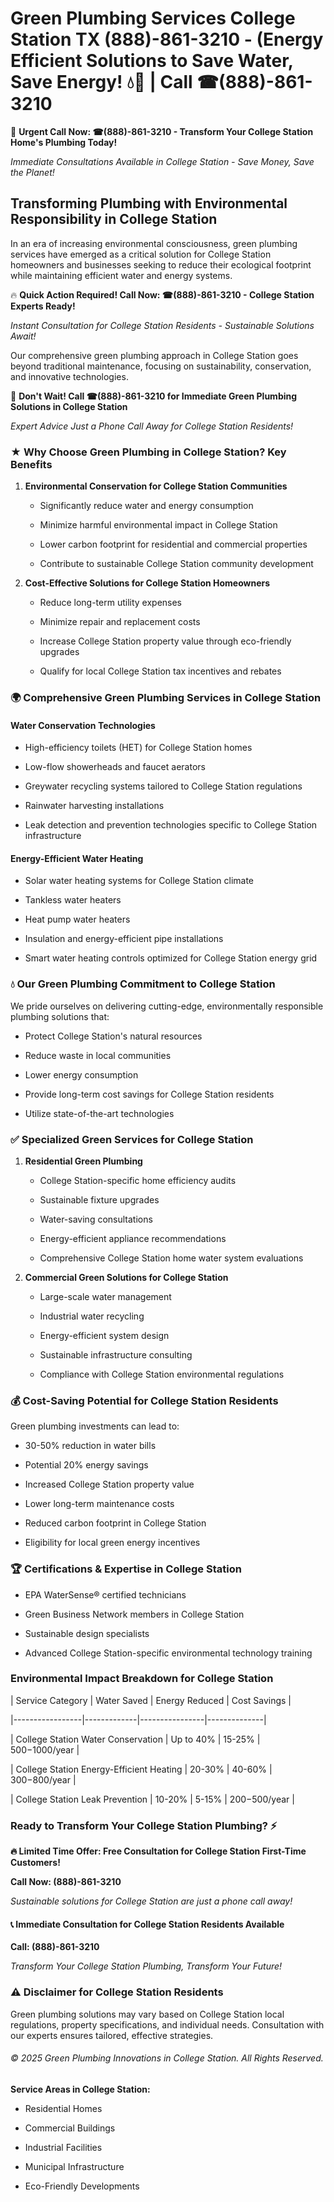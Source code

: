 # Green Plumbing Services College Station TX (888)-861-3210 - (Energy Efficient Solutions to Save Water, Save Energy! 💧🌿 | Call ☎(888)-861-3210

🚨 **Urgent Call Now: ☎(888)-861-3210 - Transform Your College Station Home's Plumbing Today!**
*Immediate Consultations Available in College Station - Save Money, Save the Planet!*

## Transforming Plumbing with Environmental Responsibility in College Station

In an era of increasing environmental consciousness, green plumbing services have emerged as a critical solution for College Station homeowners and businesses seeking to reduce their ecological footprint while maintaining efficient water and energy systems. 

🔥 **Quick Action Required! Call Now: ☎(888)-861-3210 - College Station Experts Ready!**
*Instant Consultation for College Station Residents - Sustainable Solutions Await!*

Our comprehensive green plumbing approach in College Station goes beyond traditional maintenance, focusing on sustainability, conservation, and innovative technologies.

🚨 **Don't Wait! Call ☎(888)-861-3210 for Immediate Green Plumbing Solutions in College Station**
*Expert Advice Just a Phone Call Away for College Station Residents!*

### ★ Why Choose Green Plumbing in College Station? Key Benefits

1. **Environmental Conservation for College Station Communities** 
   - Significantly reduce water and energy consumption
   - Minimize harmful environmental impact in College Station
   - Lower carbon footprint for residential and commercial properties
   - Contribute to sustainable College Station community development

2. **Cost-Effective Solutions for College Station Homeowners** 
   - Reduce long-term utility expenses
   - Minimize repair and replacement costs
   - Increase College Station property value through eco-friendly upgrades
   - Qualify for local College Station tax incentives and rebates

### 🌍 Comprehensive Green Plumbing Services in College Station

#### Water Conservation Technologies
- High-efficiency toilets (HET) for College Station homes
- Low-flow showerheads and faucet aerators
- Greywater recycling systems tailored to College Station regulations
- Rainwater harvesting installations
- Leak detection and prevention technologies specific to College Station infrastructure

#### Energy-Efficient Water Heating
- Solar water heating systems for College Station climate
- Tankless water heaters
- Heat pump water heaters
- Insulation and energy-efficient pipe installations
- Smart water heating controls optimized for College Station energy grid

### 💧 Our Green Plumbing Commitment to College Station

We pride ourselves on delivering cutting-edge, environmentally responsible plumbing solutions that:
- Protect College Station's natural resources
- Reduce waste in local communities
- Lower energy consumption
- Provide long-term cost savings for College Station residents
- Utilize state-of-the-art technologies

### ✅ Specialized Green Services for College Station

1. **Residential Green Plumbing**
   - College Station-specific home efficiency audits
   - Sustainable fixture upgrades
   - Water-saving consultations
   - Energy-efficient appliance recommendations
   - Comprehensive College Station home water system evaluations

2. **Commercial Green Solutions for College Station**
   - Large-scale water management
   - Industrial water recycling
   - Energy-efficient system design
   - Sustainable infrastructure consulting
   - Compliance with College Station environmental regulations

### 💰 Cost-Saving Potential for College Station Residents

Green plumbing investments can lead to:
- 30-50% reduction in water bills
- Potential 20% energy savings
- Increased College Station property value
- Lower long-term maintenance costs
- Reduced carbon footprint in College Station
- Eligibility for local green energy incentives

### 🏆 Certifications & Expertise in College Station

- EPA WaterSense® certified technicians
- Green Business Network members in College Station
- Sustainable design specialists
- Advanced College Station-specific environmental technology training

### Environmental Impact Breakdown for College Station

| Service Category | Water Saved | Energy Reduced | Cost Savings |
|-----------------|-------------|----------------|--------------|
| College Station Water Conservation | Up to 40% | 15-25% | $500-$1000/year |
| College Station Energy-Efficient Heating | 20-30% | 40-60% | $300-$800/year |
| College Station Leak Prevention | 10-20% | 5-15% | $200-$500/year |

### Ready to Transform Your College Station Plumbing? ⚡

**🔥 Limited Time Offer: Free Consultation for College Station First-Time Customers!**

**Call Now: (888)-861-3210**
*Sustainable solutions for College Station are just a phone call away!*

#### 📞 Immediate Consultation for College Station Residents Available

**Call: (888)-861-3210**
*Transform Your College Station Plumbing, Transform Your Future!*

### ⚠️ Disclaimer for College Station Residents

Green plumbing solutions may vary based on College Station local regulations, property specifications, and individual needs. Consultation with our experts ensures tailored, effective strategies.

###### © 2025 Green Plumbing Innovations in College Station. All Rights Reserved.

**Service Areas in College Station:** 
- Residential Homes
- Commercial Buildings
- Industrial Facilities
- Municipal Infrastructure
- Eco-Friendly Developments